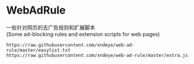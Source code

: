 WebAdRule
===========

一些针对网页的去广告规则和扩展脚本  
(Some ad-blocking rules and extension scripts for web pages)

```
https://raw.githubusercontent.com/xndeye/web-ad-rule/master/easylist.txt
https://raw.githubusercontent.com/xndeye/web-ad-rule/master/extra.js
```